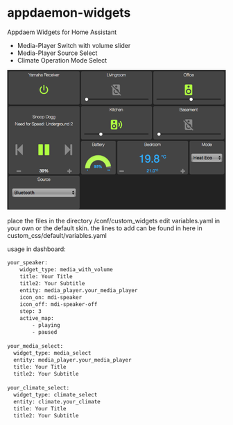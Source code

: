 # appdaemon-widgets
Appdaem Widgets for Home Assistant

- Media-Player Switch with volume slider
- Media-Player Source Select
- Climate Operation Mode Select


![Alt text](widget_samples.png)

place the files in the directory /conf/custom_widgets
edit variables.yaml in your own or the default skin.
the lines to add can be found in here in custom_css/default/variables.yaml

usage in dashboard:

```
your_speaker:
    widget_type: media_with_volume
    title: Your Title
    title2: Your Subtitle
    entity: media_player.your_media_player
    icon_on: mdi-speaker
    icon_off: mdi-speaker-off
    step: 3
    active_map:
        - playing
        - paused
    
your_media_select:
  widget_type: media_select
  entity: media_player.your_media_player
  title: Your Title
  title2: Your Subtitle
  
your_climate_select:
  widget_type: climate_select
  entity: climate.your_climate
  title: Your Title
  title2: Your Subtitle

